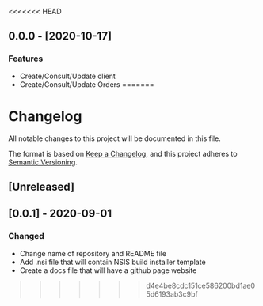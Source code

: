 <<<<<<< HEAD
## 0.0.0 - [2020-10-17]
### Features
- Create/Consult/Update client
- Create/Consult/Update Orders
=======
# Changelog
All notable changes to this project will be documented in this file.

The format is based on [Keep a Changelog](https://keepachangelog.com/en/1.0.0/),
and this project adheres to [Semantic Versioning](https://semver.org/spec/v2.0.0.html).

## [Unreleased]

## [0.0.1] - 2020-09-01
### Changed
- Change name of repository and README file
- Add .nsi file that will contain NSIS build installer template
- Create a docs file that will have a github page website
>>>>>>> d4e4be8cdc151ce586200bd1ae05d6193ab3c9bf
